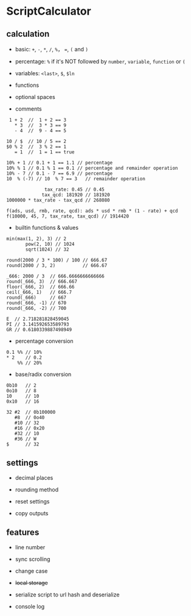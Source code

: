 ScriptCalculator
================

## calculation

- basic: `+`, `-`, `*`, `/`, `%`， `=`, `(` and `)`

- percentage: `%` if it's NOT followed by `number`, `variable`, `function` or `(`

- variables: `<last>`, `$`, `$ln`

- functions

- optional spaces

- comments

```
 1 + 2  //  1 + 2 == 3
   * 3  //  3 * 3 == 9
   - 4  //  9 - 4 == 5

10 / $  // 10 / 5 == 2
$0 % 2  //  3 % 2 == 1
   = 1  //  1 = 1 == true

10% + 1 // 0.1 + 1 == 1.1 // percentage
10% % 1 // 0.1 % 1 == 0.1 // percentage and remainder operation
10% - 7 // 0.1 - 7 == 6.9 // percentage
10  % (-7) // 10  % 7 == 3   // remainder operation
```

```
              tax_rate: 0.45 // 0.45
             tax_qcd: 181920 // 181920
1000000 * tax_rate - tax_qcd // 268080

f(ads, usd, rmb, rate, qcd): ads * usd * rmb * (1 - rate) + qcd
f(10000, 45, 7, tax_rate, tax_qcd) // 1914420
```

- builtin functions & values

```
min(max(1, 2), 3) // 2
       pow(2, 10) // 1024
       sqrt(1024) // 32
```

```
round(2000 / 3 * 100) / 100 // 666.67
round(2000 / 3, 2)          // 666.67

_666: 2000 / 3  // 666.6666666666666
round(_666, 3)  // 666.667
floor(_666, 2)  // 666.66
ceil(_666, 1)   // 666.7
round(_666)     // 667
round(_666, -1) // 670
round(_666, -2) // 700
```

```
E  // 2.718281828459045
PI // 3.141592653589793
GR // 0.6180339887498949
```

- percentage conversion

```
0.1 %% // 10%
* 2    // 0.2
    %% // 20%
```

- base/radix conversion

```
0b10   // 2
0o10   // 8
10     // 10
0x10   // 16

32 #2  // 0b100000
   #8  // 0o40
   #10 // 32
   #16 // 0x20
   #32 // 10
   #36 // W
$      // 32
```

## settings

- decimal places

- rounding method

- reset settings

- copy outputs

## features

- line number

- sync scrolling

- change case

- <del>local storage</del>

- serialize script to url hash and deserialize

- console log

